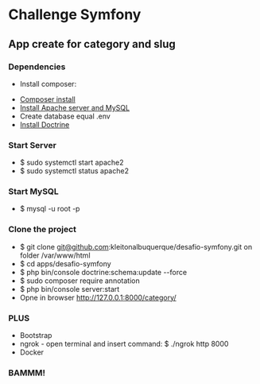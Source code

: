 # Challenge Symfony

## App create for category and slug

### Dependencies

* Install composer:
 - [Composer install](https://www.digitalocean.com/community/tutorials/como-instalar-e-usar-o-composer-no-ubuntu-18-04-pt)
 - [Install Apache server and MySQL](https://www.digitalocean.com/community/tutorials/como-instalar-a-pilha-linux-apache-mysql-php-lamp-no-ubuntu-18-04-pt)
 - Create database equal .env
 - [Install Doctrine](https://medium.com/@web_hints/doctrine-and-symfony-setup-and-usage-tutorial-799f9e56cba1)

### Start Server

* $ sudo systemctl start apache2
* $ sudo systemctl status apache2

### Start MySQL

* $ mysql -u root -p

### Clone the project

* $ git clone git@github.com:kleitonalbuquerque/desafio-symfony.git on folder /var/www/html
* $ cd apps/desafio-symfony
* $ php bin/console doctrine:schema:update --force
* $ sudo composer require annotation
* $ php bin/console server:start
* Opne in browser http://127.0.0.1:8000/category/

### PLUS

* Bootstrap
* ngrok - open terminal and insert command: $ ./ngrok http 8000
* Docker

### BAMMM!